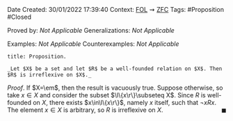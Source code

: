<br />
<br />

Date Created: 30/01/2022 17:39:40
Context: [$\textrm{FOL}$](obsidian://open?file=First%20Order%20Logic)$\,\,\rightsquigarrow\,\,$[$\textrm{ZFC}$](obsidian://open?file=Zermelo-Fraenkel%20Set%20Theory%20with%20Choice)
Tags: #Proposition #Closed 

Proved by: _Not Applicable_
Generalizations: _Not Applicable_

Examples: _Not Applicable_
Counterexamples: _Not Applicable_

``` ad-Proposition
title: Proposition.

_Let $X$ be a set and let $R$ be a well-founded relation on $X$. Then $R$ is irreflexive on $X$._

```

_Proof_. If $X=\em$, then the result is vacuously true. Suppose otherwise, so take $x\in X$ and consider the subset $\l\{x\r\}\subseteq X$. Since $R$ is well-founded on $X$, there exists $x\in\l\{x\r\}$, namely $x$ itself, such that $\lnot xRx$. The element $x\in X$ is arbitrary, so $R$ is irreflexive on $X$.<span style="float:right;">$\blacksquare$</span>

